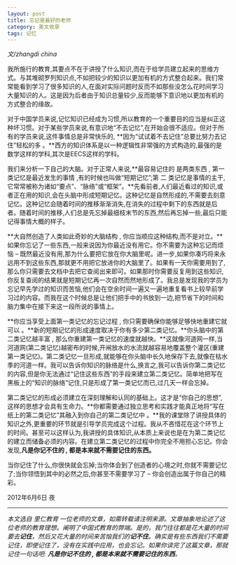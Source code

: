 ```yaml
---
layout: post
title: 忘记是最好的老师
category: 美文收录
tags: 记忆
---
```


*文/zhangdi china*

我所施行的教育,其要点不在于讲授了什么知识,而在于给学员建立起来的思维方式。与其堆砌罗列知识点,不如把较少的知识以更加有机的方式整合起来。我们常常能看到学习了很多知识的人,在面对实际问题时反而不如那些没怎么花时间学习大量知识的人。这是因为后者由于知识总量较少,反而能够下意识地以更加有机的方式整合的缘故。

对于中国学员来说,记忆知识已经成为习惯,所以教育的一个重要目的应当是纠正这种坏习惯。对于某些学员来说,有意识地“不去记忆”,在开始会很不适应。但对于所有的学员来说,这件事情总是非常快乐的, **因为“试试着不去记住”总要比努力去记住”轻松的多 。**西方的知识体系是以一种逻辑性非常强的方式构造的,最强的是数学这样的学科,其次是EECS这样的学科。

我们来分析一下自己的大脑。对于正常人来说,**最容易记住的 是两类东西 , 第一类记忆是最近发生的事情 ,有的时候也叫做“短期记忆”;第 二 类记忆是事情的主干,它常常被称为诸如“要点”、“脉络”或“框架”。**先看前者,人们最近看过的知识,或者正在用的知识,会在头脑中形成短期记忆。这种记忆是自然形成的,不需要去刻意记忆。这种记忆会随着时间的推移渐渐消失,在消失的过程中剩下的东西就是后者。随着时间的推移,人们总是先忘掉最细枝末节的东西,然后再忘掉一些,最后只能记得事情大概的样子。

**大自然创造了人类如此奇妙的大脑结构 , 你应当顺应这种结构,而不是对立。**如果你忘记了一些东西,一般来说因为你最近没有用它。你不需要为这种忘记而烦恼 – 既然最近没有用,那为什么要把它放在你大脑里呢。进一步,如果你凑巧将来永远用不到这些东西,那就更不用把它放进你的大脑里了。如果有一天你需要用到了,那么你只需要去文档中去把它查阅出来即可。如果那时你需要反复用到这些知识,你反复查阅的结果就是短期记忆再一次自然而然地形成了。我总是发现我的学员为忘记早先学过的知识而苦恼,他们会在空余时间一遍又一遍地重复看书上较早前学习过的内容。而我在这个时候总是让他们把手中的书放到一边,把节省下的时间和脑力集中在接下来这一段所说的事情上。

**你应当享受上面第一类记忆的忘记过程 , 你只需要确保你能够足够快地重建它就可以 。**新的短期记忆的形成速度取决于你有多少第二类记忆。**你头脑中的第二类记忆越丰富 , 那么你重建第一类记忆的速度就越快。**这就像河道网一样,当河道网(第二类记忆)越密布的时候,开闸放水的水流就越容易地覆盖整个灌区(重建第一类记忆)。第二类记忆一旦形成,就能够在你头脑中长久地保存下去,就像在枯水季的河道一样。我可以告诉你知识的脉络是什么,换言之,我可以告诉你第二类记忆的内容,但是你无法通过“记住这些东西”的手段来建立第二类记忆。简单地把写在黑板上的“知识的脉络”记住,只是形成了第一类记忆而已,过几天一样会忘掉。

第二类记忆的形成必须建立在深刻理解和认同的基础上。这才是“你自己的思想”,这样的思想才会具有生命力。**你都需要通过独立思考和实践才能真正地将“写在纸上的第二类记忆”其融入到你自己的第二类记忆中 。**我的课堂除了讲授具体的知识之外,更重要的环节就是引导学员完成这个过程。我从不吝惜花在这个环节上的时间。甚至可以这样认为,我讲授的具体知识,从本质上来说也是在为第二类记忆的建立而储备必须的内容。在建立第二类记忆的过程中你完全不用担心忘记。你会发现,**凡是你记不住的 , 都是本来就不需要记住的东西。**

当你记住了什么,你很快就会忘掉;当你体会到了创造者的心境之时,你就不需要记忆了;当你领悟到其中的必然之后,你甚至不需要学习了 – 你会创造出属于你自己的精彩。


 2012年6月6日  夜 

----------------------
*本文选自 里仁教育 一位老师的文章，如需转载请注明来源。文章抽象地论述了这位老师的教育理想。阐明了中国式教育的弊端。是的，我门往往都是花大量的时间要去**记住**，然后又花大量的时间来苦恼我们的**记不住**。确实是有些东西我们不需要记住，即使记住了，没有在实践中应用，也会忘记。如果你读完了这篇文章，那就记住一句话吧: **凡是你记不住的 , 都是本来就不需要记住的东西**。*
